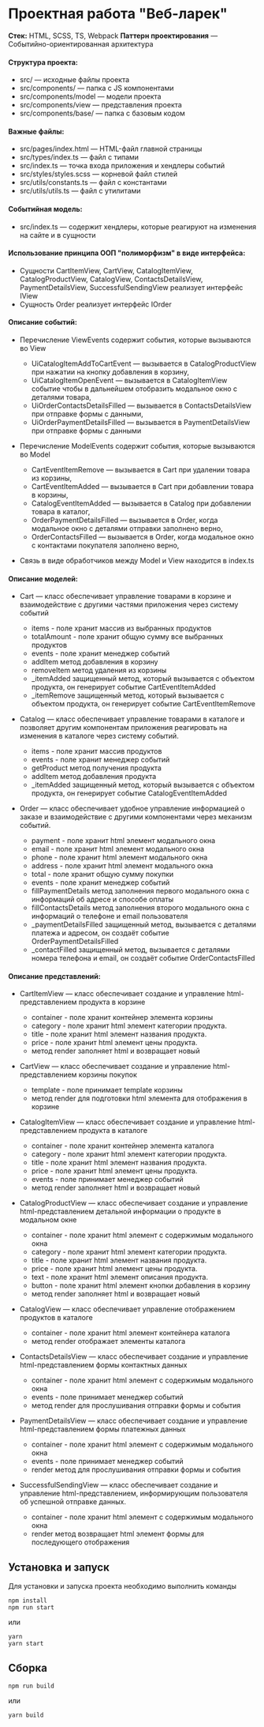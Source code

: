 # Проектная работа "Веб-ларек"

__Стек:__ HTML, SCSS, TS, Webpack
__Паттерн проектирования__ — Событийно-ориентированная архитектура

#### Структура проекта:
- src/ — исходные файлы проекта
- src/components/ — папка с JS компонентами
- src/components/model — модели проекта
- src/components/view — представления проекта
- src/components/base/ — папка с базовым кодом

#### Важные файлы:
- src/pages/index.html — HTML-файл главной страницы
- src/types/index.ts — файл с типами
- src/index.ts — точка входа приложения и хендлеры событий
- src/styles/styles.scss — корневой файл стилей
- src/utils/constants.ts — файл с константами
- src/utils/utils.ts — файл с утилитами

#### Событийная модель:
- src/index.ts — содержит хендлеры, которые реагируют на изменения на сайте и в сущности

#### Использование принципа ООП "полиморфизм" в виде интерфейса:
- Сyщности CartItemView, CartView, CatalogItemView, CatalogProductView, CatalogView, ContactsDetailsView, PaymentDetailsView, SuccessfulSendingView реализует интерфейс IView
- Сущность Order реализует интерфейс IOrder

#### Описание событий:
- Перечисление ViewEvents содержит события, которые вызываются во View
  - UiCatalogItemAddToCartEvent — вызывается в CatalogProductView при нажатии на кнопку добавления в корзину,
  - UiCatalogItemOpenEvent — вызывается в CatalogItemView событие чтобы в дальнейшем отобразить модальное окно с деталями товара,
  - UiOrderContactsDetailsFilled — вызывается в ContactsDetailsView при отправке формы с данными,
  - UiOrderPaymentDetailsFilled — вызывается в PaymentDetailsView при отправке формы с данными


- Перечисление ModelEvents содержит события, которые вызываются во Model
  - CartEventItemRemove — вызывается в Cart при удалении товара из корзины,
  - CartEventItemAdded — вызывается в Cart при добавлении товара в корзины,
  - CatalogEventItemAdded — вызывается в Catalog при добавлении товара в каталог,
  - OrderPaymentDetailsFilled — вызывается в Order, когда модальное окно с деталями отправки заполнено верно,
  - OrderContactsFilled — вызывается в Order, когда модальное окно с контактами покупателя заполнено верно,


- Связь в виде обработчиков между Model и View находится в index.ts

#### Описание моделей:

- Cart — класс обеспечивает управление товарами в корзине и взаимодействие с другими частями приложения через систему событий
  - items - поле хранит массив из выбранных продуктов
  - totalAmount - поле хранит общую сумму все выбранных продуктов
  - events - поле хранит менеджер событий
  - addItem метод добавления в корзину 
  - removeItem метод удаления из корзины
  - _itemAdded защищенный метод, который вызывается с объектом продукта, он генерирует событие CartEventItemAdded
  - _itemRemove защищенный метод, который вызывается с объектом продукта, он генерирует событие CartEventItemRemove
  

- Catalog — класс обеспечивает управление товарами в каталоге и позволяет другим компонентам приложения реагировать на изменения в каталоге через систему событий.
  - items - поле хранит массив продуктов
  - events - поле хранит менеджер событий
  - getProduct метод получения продукта 
  - addItem метод добавления продукта
  - _itemAdded защищенный метод, который вызывается с объектом продукта, он генерирует событие CatalogEventItemAdded


- Order — класс обеспечивает удобное управление информацией о заказе и взаимодействие с другими компонентами через механизм событий.
  - payment - поле хранит html элемент модального окна 
  - email - поле хранит html элемент модального окна 
  - phone - поле хранит html элемент модального окна
  - address - поле хранит html элемент модального окна
  - total - поле хранит общую сумму покупки
  - events - поле хранит менеджер событий
  - fillPaymentDetails метод заполнения первого модального окна с информаций об адресе и способе оплаты
  - fillContactsDetails метод заполнения второго модального окна с информаций о телефоне и email пользователя
  - _paymentDetailsFilled защищенный метод, вызывается с деталями платежа и адресом, он создаёт событие OrderPaymentDetailsFilled
  - _contactFilled защищенный метод, вызывается с деталями номера телефона и email, он создаёт событие OrderContactsFilled

#### Описание представлений:
- CartItemView — класс обеспечивает создание и управление html-представлением продукта в корзине
  - container - поле хранит контейнер элемента корзины
  - category - поле хранит html элемент категории продукта. 
  - title - поле хранит html элемент названия продукта.
  - price - поле хранит html элемент цены продукта.
  - метод render заполняет html и возвращает новый  
  

- CartView — класс обеспечивает создание и управление html-представлением корзины покупок  
  - template - поле принимает template корзины
  - метод render для подготовки html элемента для отображения в корзине 
  

- CatalogItemView — класс обеспечивает создание и управление html-представлением продукта в каталоге
  - container - поле хранит контейнер элемента каталога
  - category - поле хранит html элемент категории продукта.
  - title - поле хранит html элемент названия продукта.
  - price - поле хранит html элемент цены продукта.
  - events - поле принимает менеджер событий
  - метод render заполняет html и возвращает новый
  

- CatalogProductView — класс обеспечивает создание и управление html-представлением детальной информации о продукте в модальном окне
  - container - поле хранит html элемент с содержимым модального окна  
  - category - поле хранит html элемент категории продукта.
  - title - поле хранит html элемент названия продукта.
  - price - поле хранит html элемент цены продукта.
  - text - поле хранит html элемент описания продукта.
  - button - поле хранит html элемент кнопки добавления в корзину
  - метод render заполняет html и возвращает новый
  

- CatalogView — класс обеспечивает управление отображением продуктов в каталоге
  - container - поле хранит html элемент контейнера каталога
  - метод render отображает элементы каталога 
  

- ContactsDetailsView — класс обеспечивает создание и управление html-представлением формы контактных данных
  - container - поле хранит html элемент с содержимым модального окна
  - events - поле принимает менеджер событий
  - метод render для прослушивания отправки формы и события

  
- PaymentDetailsView — класс обеспечивает создание и управление html-представлением формы платежных данных
  - container - поле хранит html элемент с содержимым модального окна
  - events - поле принимает менеджер событий
  - render метод для прослушивания отправки формы и события
  

- SuccessfulSendingView — класс обеспечивает создание и управление html-представлением, информирующим пользователя об успешной отправке данных.
  - container - поле хранит html элемент с содержимым модального окна
  - render метод возвращает html элемент формы для последующего отображения 

## Установка и запуск
Для установки и запуска проекта необходимо выполнить команды

```
npm install
npm run start
```

или

```
yarn
yarn start
```
## Сборка

```
npm run build
```

или

```
yarn build
```
